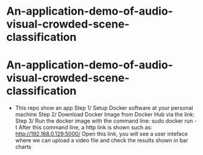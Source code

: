 # An-application-demo-of-audio-visual-crowded-scene-classification

# An-application-demo-of-audio-visual-crowded-scene-classification

* This repo show an app
Step 1/ Setup Docker software at your personal machine
Step 2/ Download Docker Image from Docker Hub via the link:
Step 3/ Run the docker image with the command line:  sudo docker run -t <Docker image ID> 
        After this command line, a http link is shown such as: http://192.168.0.129:5000/ 
        Open this link, you will see a user inteface where we can upload a video file and check the results shown in bar charts
